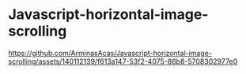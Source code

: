 # Javascript-horizontal-image-scrolling

https://github.com/ArminasAcas/Javascript-horizontal-image-scrolling/assets/140112139/f613a147-53f2-4075-86b8-5708302977e0

